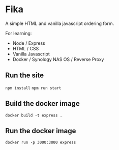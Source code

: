 # Fika

A simple HTML and vanilla javascript ordering form.

For learning:

- Node / Express
- HTML / CSS
- Vanilla Javascript
- Docker / Synology NAS OS / Reverse Proxy

## Run the site

`npm install`
`npm run start`

## Build the docker image

`docker build -t express .`

## Run the docker image

`docker run -p 3000:3000 express`
